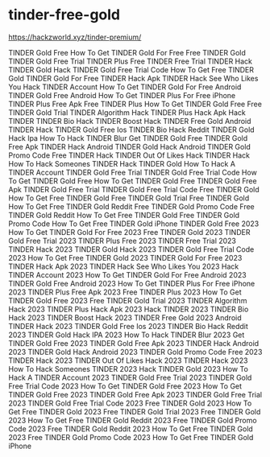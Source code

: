 # tinder-free-gold
https://hackzworld.xyz/tinder-premium/

TINDER Gold Free
How To Get TINDER Gold For Free
Free TINDER Gold
TINDER Gold Free Trial
TINDER Plus Free
TINDER Free Trial
TINDER Hack
TINDER Gold Hack
TINDER Gold Free Trial Code
How To Get Free TINDER Gold
TINDER Gold For Free
TINDER Hack Apk
TINDER Hack See Who Likes You
Hack TINDER Account
How To Get TINDER Gold For Free Android
TINDER Gold Free Android
How To Get TINDER Plus For Free iPhone
TINDER Plus Free Apk
Free TINDER Plus
How To Get TINDER Gold Free
Free TINDER Gold Trial
TINDER Algorithm Hack
TINDER Plus Hack Apk
Hack TINDER
TINDER Bio Hack
TINDER Boost Hack
TINDER Free Gold
Android TINDER Hack
TINDER Gold Free Ios
TINDER Bio Hack Reddit
TINDER Gold Hack Ipa
How To Hack TINDER Blur
Get TINDER Gold Free
TINDER Gold Free Apk
TINDER Hack Android
TINDER Gold Hack Android
TINDER Gold Promo Code Free
TINDER Hack
TINDER Out Of Likes Hack
TINDER Hack
How To Hack Someones TINDER
Hack TINDER Gold
How To Hack A TINDER Account
TINDER Gold Free Trial
TINDER Gold Free Trial Code
How To Get TINDER Gold Free
How To Get TINDER Gold Free
TINDER Gold Free Apk
TINDER Gold Free Trial
TINDER Gold Free Trial Code
Free TINDER Gold
How To Get Free TINDER Gold
Free TINDER Gold Trial
Free TINDER Gold
How To Get Free TINDER Gold Reddit
Free TINDER Gold Promo Code
Free TINDER Gold Reddit
How To Get Free TINDER Gold
Free TINDER Gold Promo Code
How To Get Free TINDER Gold iPhone
TINDER Gold Free 2023
How To Get TINDER Gold For Free 2023
Free TINDER Gold 2023
TINDER Gold Free Trial 2023
TINDER Plus Free 2023
TINDER Free Trial 2023
TINDER Hack 2023
TINDER Gold Hack 2023
TINDER Gold Free Trial Code 2023
How To Get Free TINDER Gold 2023
TINDER Gold For Free 2023
TINDER Hack Apk 2023
TINDER Hack See Who Likes You 2023
Hack TINDER Account 2023
How To Get TINDER Gold For Free Android 2023
TINDER Gold Free Android 2023
How To Get TINDER Plus For Free iPhone 2023
TINDER Plus Free Apk 2023
Free TINDER Plus 2023
How To Get TINDER Gold Free 2023
Free TINDER Gold Trial 2023
TINDER Algorithm Hack 2023
TINDER Plus Hack Apk 2023
Hack TINDER 2023
TINDER Bio Hack 2023
TINDER Boost Hack 2023
TINDER Free Gold 2023
Android TINDER Hack 2023
TINDER Gold Free Ios 2023
TINDER Bio Hack Reddit 2023
TINDER Gold Hack IPA 2023
How To Hack TINDER Blur 2023
Get TINDER Gold Free 2023
TINDER Gold Free Apk 2023
TINDER Hack Android 2023
TINDER Gold Hack Android 2023
TINDER Gold Promo Code Free 2023
TINDER Hack 2023
TINDER Out Of Likes Hack 2023
TINDER Hack 2023
How To Hack Someones TINDER 2023
Hack TINDER Gold 2023
How To Hack A TINDER Account 2023
TINDER Gold Free Trial 2023
TINDER Gold Free Trial Code 2023
How To Get TINDER Gold Free 2023
How To Get TINDER Gold Free 2023
TINDER Gold Free Apk 2023
TINDER Gold Free Trial 2023
TINDER Gold Free Trial Code 2023
Free TINDER Gold 2023
How To Get Free TINDER Gold 2023
Free TINDER Gold Trial 2023
Free TINDER Gold 2023
How To Get Free TINDER Gold Reddit 2023
Free TINDER Gold Promo Code 2023
Free TINDER Gold Reddit 2023
How To Get Free TINDER Gold 2023
Free TINDER Gold Promo Code 2023
How To Get Free TINDER Gold iPhone 
